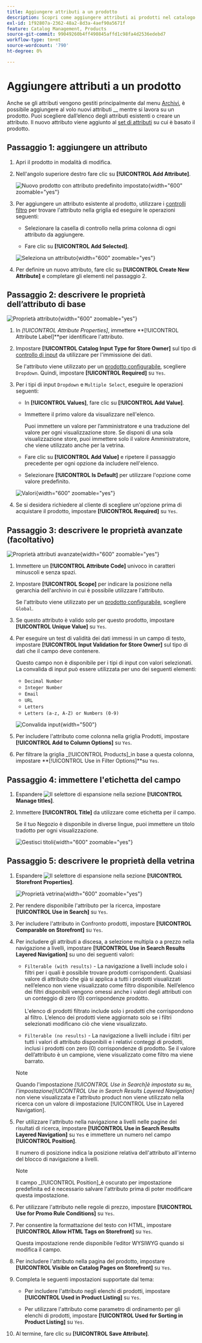 ```yaml
---
title: Aggiungere attributi a un prodotto
description: Scopri come aggiungere attributi ai prodotti nel catalogo.
exl-id: 1f92807a-2362-48a2-8d3a-4aef90a5671f
feature: Catalog Management, Products
source-git-commit: 99049260b4ff490845affd1c98fa4d2536edebd7
workflow-type: tm+mt
source-wordcount: '790'
ht-degree: 0%

---
```


# Aggiungere attributi a un prodotto

Anche se gli attributi vengono gestiti principalmente dal menu [Archivi](../stores-purchase/stores-menu.md), è possibile aggiungere al volo nuovi attributi __ mentre si lavora su un prodotto. Puoi scegliere dall’elenco degli attributi esistenti o creare un attributo. Il nuovo attributo viene aggiunto al [set di attributi](../catalog/attribute-sets.md) su cui è basato il prodotto.

## Passaggio 1: aggiungere un attributo

1. Apri il prodotto in modalità di modifica.

1. Nell&#39;angolo superiore destro fare clic su **[!UICONTROL Add Attribute]**.

   ![Nuovo prodotto con attributo predefinito impostato](./assets/product-attribute-add.png){width="600" zoomable="yes"}

1. Per aggiungere un attributo esistente al prodotto, utilizzare i [controlli filtro](../getting-started/admin-grid-controls.md) per trovare l&#39;attributo nella griglia ed eseguire le operazioni seguenti:

   - Selezionare la casella di controllo nella prima colonna di ogni attributo da aggiungere.

   - Fare clic su **[!UICONTROL Add Selected]**.

   ![Seleziona un attributo](./assets/product-attribute-add-select.png){width="600" zoomable="yes"}

1. Per definire un nuovo attributo, fare clic su **[!UICONTROL Create New Attribute]** e completare gli elementi nel passaggio 2.

## Passaggio 2: descrivere le proprietà dell’attributo di base

![Proprietà attributo](./assets/product-attribute-add-new.png){width="600" zoomable="yes"}

1. In _[!UICONTROL Attribute Properties]_, immettere **[!UICONTROL Attribute Label]**per identificare l&#39;attributo.

1. Impostare **[!UICONTROL Catalog Input Type for Store Owner]** sul tipo di [controllo di input](attributes-input-types.md) da utilizzare per l&#39;immissione dei dati.

   Se l&#39;attributo viene utilizzato per un [prodotto configurabile](product-create-configurable.md), scegliere `Dropdown`. Quindi, impostare **[!UICONTROL Required]** su `Yes`.

1. Per i tipi di input `Dropdown` e `Multiple Select`, eseguire le operazioni seguenti:

   - In **[!UICONTROL Values]**, fare clic su **[!UICONTROL Add Value]**.

   - Immettere il primo valore da visualizzare nell&#39;elenco.

     Puoi immettere un valore per l’amministratore e una traduzione del valore per ogni visualizzazione store. Se disponi di una sola visualizzazione store, puoi immettere solo il valore Amministratore, che viene utilizzato anche per la vetrina.

   - Fare clic su **[!UICONTROL Add Value]** e ripetere il passaggio precedente per ogni opzione da includere nell&#39;elenco.

   - Selezionare **[!UICONTROL Is Default]** per utilizzare l&#39;opzione come valore predefinito.

   ![Valori](./assets/product-attribute-add-values-colors.png){width="600" zoomable="yes"}

1. Se si desidera richiedere al cliente di scegliere un&#39;opzione prima di acquistare il prodotto, impostare **[!UICONTROL Required]** su `Yes`.

## Passaggio 3: descrivere le proprietà avanzate (facoltativo)

![Proprietà attributi avanzate](./assets/product-attribute-advanced-attribute-properties.png){width="600" zoomable="yes"}

1. Immettere un **[!UICONTROL Attribute Code]** univoco in caratteri minuscoli e senza spazi.

1. Impostare **[!UICONTROL Scope]** per indicare la posizione nella gerarchia dell&#39;archivio in cui è possibile utilizzare l&#39;attributo.

   Se l&#39;attributo viene utilizzato per un [prodotto configurabile](product-create-configurable.md), scegliere `Global`.

1. Se questo attributo è valido solo per questo prodotto, impostare **[!UICONTROL Unique Value]** su `Yes`.

1. Per eseguire un test di validità dei dati immessi in un campo di testo, impostare **[!UICONTROL Input Validation for Store Owner]** sul tipo di dati che il campo deve contenere.

   Questo campo non è disponibile per i tipi di input con valori selezionati. La convalida di input può essere utilizzata per uno dei seguenti elementi:

   - `Decimal Number`
   - `Integer Number`
   - `Email`
   - `URL`
   - `Letters`
   - `Letters (a-z, A-Z) or Numbers (0-9)`

   ![Convalida input](./assets/product-attribute-input-validation.png){width="500"}

1. Per includere l&#39;attributo come colonna nella griglia Prodotti, impostare **[!UICONTROL Add to Column Options]** su `Yes`.

1. Per filtrare la griglia _[!UICONTROL Products]_in base a questa colonna, impostare **[!UICONTROL Use in Filter Options]**su `Yes`.

## Passaggio 4: immettere l&#39;etichetta del campo

1. Espandere ![Il selettore di espansione](../assets/icon-display-expand.png) nella sezione **[!UICONTROL Manage titles]**.

1. Immettere **[!UICONTROL Title]** da utilizzare come etichetta per il campo.

   Se il tuo Negozio è disponibile in diverse lingue, puoi immettere un titolo tradotto per ogni visualizzazione.

   ![Gestisci titoli](./assets/product-attribute-add-manage-titles.png){width="600" zoomable="yes"}

## Passaggio 5: descrivere le proprietà della vetrina

1. Espandere ![Il selettore di espansione](../assets/icon-display-expand.png) nella sezione **[!UICONTROL Storefront Properties]**.

   ![Proprietà vetrina](./assets/product-attribute-add-storefront-properties.png){width="600" zoomable="yes"}

1. Per rendere disponibile l&#39;attributo per la ricerca, impostare **[!UICONTROL Use in Search]** su `Yes`.

1. Per includere l&#39;attributo in Confronto prodotti, impostare **[!UICONTROL Comparable on Storefront]** su `Yes`.

1. Per includere gli attributi a discesa, a selezione multipla o a prezzo nella navigazione a livelli, impostare **[!UICONTROL Use in Search Results Layered Navigation]** su uno dei seguenti valori:

   - `Filterable (with results)` - La navigazione a livelli include solo i filtri per i quali è possibile trovare prodotti corrispondenti. Qualsiasi valore di attributo che già si applica a tutti i prodotti visualizzati nell’elenco non viene visualizzato come filtro disponibile. Nell’elenco dei filtri disponibili vengono omessi anche i valori degli attributi con un conteggio di zero (0) corrispondenze prodotto.<br/><br/>L&#39;elenco di prodotti filtrato include solo i prodotti che corrispondono al filtro. L’elenco dei prodotti viene aggiornato solo se i filtri selezionati modificano ciò che viene visualizzato.

   - `Filterable (no results)` - La navigazione a livelli include i filtri per tutti i valori di attributo disponibili e i relativi conteggi di prodotti, inclusi i prodotti con zero (0) corrispondenze di prodotto. Se il valore dell’attributo è un campione, viene visualizzato come filtro ma viene barrato.

   >[!NOTE]
   >
   >Quando l&#39;impostazione _[!UICONTROL Use in Search]_è impostata su `No`, l&#39;impostazione_[!UICONTROL Use in Search Results Layered Navigation]_ non viene visualizzata e l&#39;attributo product non viene utilizzato nella ricerca con un valore di impostazione [!UICONTROL Use in Layered Navigation].

1. Per utilizzare l&#39;attributo nella navigazione a livelli nelle pagine dei risultati di ricerca, impostare **[!UICONTROL Use in Search Results Layered Navigation]** su `Yes` e immettere un numero nel campo **[!UICONTROL Position]**.

   Il numero di posizione indica la posizione relativa dell&#39;attributo all&#39;interno del blocco di navigazione a livelli.

   >[!NOTE]
   >
   >Il campo _[!UICONTROL Position]_è oscurato per impostazione predefinita ed è necessario salvare l&#39;attributo prima di poter modificare questa impostazione.

1. Per utilizzare l&#39;attributo nelle regole di prezzo, impostare **[!UICONTROL Use for Promo Rule Conditions]** su `Yes`.

1. Per consentire la formattazione del testo con HTML, impostare **[!UICONTROL Allow HTML Tags on Storefront]** su `Yes`.

   Questa impostazione rende disponibile l’editor WYSIWYG quando si modifica il campo.

1. Per includere l&#39;attributo nella pagina del prodotto, impostare **[!UICONTROL Visible on Catalog Pages on Storefront]** su `Yes`.

1. Completa le seguenti impostazioni supportate dal tema:

   - Per includere l&#39;attributo negli elenchi di prodotti, impostare **[!UICONTROL Used in Product Listing]** su `Yes`.

   - Per utilizzare l&#39;attributo come parametro di ordinamento per gli elenchi di prodotti, impostare **[!UICONTROL Used for Sorting in Product Listing]** su `Yes`.

1. Al termine, fare clic su **[!UICONTROL Save Attribute]**.
